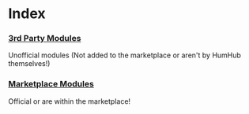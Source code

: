 # Index

### [3rd Party Modules](/chapters/chapter%202/3rd-party-modules)
Unofficial modules (Not added to the marketplace or aren't by HumHub themselves!)

### [Marketplace Modules](/chapters/chapter%202/marketplace-modules)
Official or are within the marketplace!
